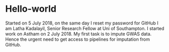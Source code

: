 # Hello-world
Started on 5 July 2018, on the same day I reset my password for GitHub
I am Latha Kadalayil, Senior Research Fellow at Uni of Southampton. I started work on Astham on 2 July 2018. My first task is to impute GWAS data. Hence the urgent need to get access to pipelines for imputation from GitHub.
